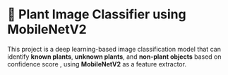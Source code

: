 # 🌿 Plant Image Classifier using MobileNetV2

This project is a deep learning-based image classification model that can identify **known plants**, **unknown plants**, and **non-plant objects** based on confidence score , using **MobileNetV2** as a feature extractor.
